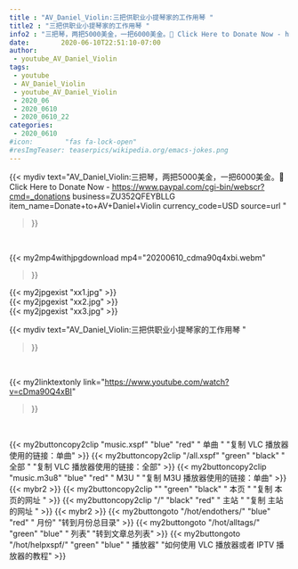 ```yaml
---
title : "AV_Daniel_Violin:三把供职业小提琴家的工作用琴 "
title2 : "三把供职业小提琴家的工作用琴 "
info2 : "三把琴，两把5000美金，一把6000美金。📌 Click Here to Donate Now - https://www.paypal.com/cgi-bin/webscr?cmd=_donations business=ZU352QFEYBLLG item_name=Donate+to+AV+Daniel+Violin currency_code=USD source=url "
date:        2020-06-10T22:51:10-07:00
author:
 - youtube_AV_Daniel_Violin
tags:
 - youtube
 - AV_Daniel_Violin
 - youtube_AV_Daniel_Violin
 - 2020_06
 - 2020_0610
 - 2020_0610_22
categories:
 - 2020_0610
#icon:        "fas fa-lock-open"
#resImgTeaser: teaserpics/wikipedia.org/emacs-jokes.png
---
```


{{< mydiv text="AV_Daniel_Violin:三把琴，两把5000美金，一把6000美金。📌 Click Here to Donate Now - https://www.paypal.com/cgi-bin/webscr?cmd=_donations business=ZU352QFEYBLLG item_name=Donate+to+AV+Daniel+Violin currency_code=USD source=url "
>}}
<br>


{{< my2mp4withjpgdownload mp4="20200610_cdma90q4xbi.webm"
>}}

{{< my2jpgexist "xx1.jpg" >}}<br>
{{< my2jpgexist "xx2.jpg" >}}<br>
{{< my2jpgexist "xx3.jpg" >}}<br>



{{< mydiv text="AV_Daniel_Violin:三把供职业小提琴家的工作用琴 "
>}}
<br>

{{< my2linktextonly link="https://www.youtube.com/watch?v=cDma90Q4xBI"
>}}


<br>

{{< my2buttoncopy2clip "music.xspf"        "blue"   "red"    " 单曲 "  "复制 VLC 播放器使用的链接：单曲" >}} {{< my2buttoncopy2clip "/all.xspf"         "green"  "black"  " 全部 "  "复制 VLC 播放器使用的链接：全部" >}} {{< my2buttoncopy2clip "music.m3u8"        "blue"   "red"    " M3U  "    "复制 M3U 播放器使用的链接：单曲" >}} {{< mybr2 >}} {{< my2buttoncopy2clip ""                  "green"  "black"  " 本页 "    "复制 本页的网址 " >}} {{< my2buttoncopy2clip "/"                 "black"  "red"    " 主站 "    "复制 主站的网址 " >}} {{< mybr2 >}} {{< my2buttongoto      "/hot/endothers/"   "blue"   "red"    " 月份"   "转到月份总目录" >}} {{< my2buttongoto      "/hot/alltags/"     "green"  "blue"   " 列表"   "转到文章总列表" >}} {{< my2buttongoto      "/hot/helpxspf/"    "green"  "blue"   " 播放器" "如何使用 VLC 播放器或者 IPTV 播放器的教程" >}} 

